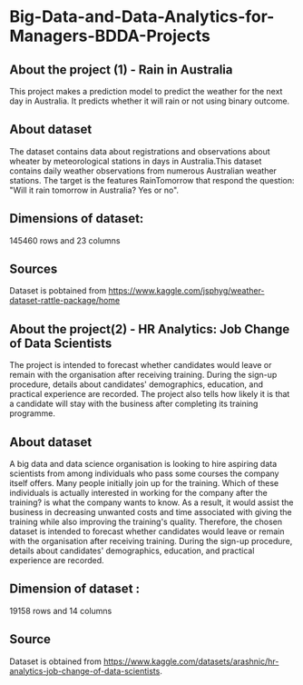 # Big-Data-and-Data-Analytics-for-Managers-BDDA-Projects

## About the project (1) - Rain in Australia

This project makes a prediction model to predict the weather for the next day in Australia. It predicts whether it will rain or not using binary outcome.

## About dataset
The dataset contains data about registrations and observations about wheater by meteorological stations in days in Australia.This dataset contains daily weather observations from numerous Australian weather stations.
The target is the features RainTomorrow that respond the question: "Will it rain tomorrow in Australia? Yes or no".

## Dimensions of dataset:
145460 rows and 23 columns 

## Sources
Dataset is pobtained from  https://www.kaggle.com/jsphyg/weather-dataset-rattle-package/home


## About the project(2) - HR Analytics: Job Change of Data Scientists
The project is intended to forecast whether candidates would leave or remain with the organisation after receiving training. During the sign-up procedure, details about candidates' demographics, education, and practical experience are recorded.
The project also tells how likely it is that a candidate will stay with the business after completing its training programme. 


## About dataset
A big data and data science organisation is looking to hire aspiring data scientists from among individuals who pass some courses the company itself offers. Many people initially join up for the training. Which of these individuals is actually interested in working for the company after the training? is what the company wants to know. As a result, it would assist the business in decreasing unwanted costs and time associated with giving the training while also improving the training's quality.
Therefore, the chosen dataset is intended to forecast whether candidates would leave or remain with the organisation after receiving training. During the sign-up procedure, details about candidates' demographics, education, and practical experience are recorded.

## Dimension of dataset :
19158 rows and 14 columns

## Source 
Dataset is obtained from https://www.kaggle.com/datasets/arashnic/hr-analytics-job-change-of-data-scientists.

